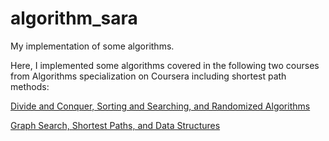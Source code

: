 # algorithm_sara
My implementation of some algorithms.

Here, I implemented some algorithms covered in the following two courses from Algorithms specialization on Coursera including shortest path methods:

[Divide and Conquer, Sorting and Searching, and Randomized Algorithms](https://www.coursera.org/learn/algorithms-divide-conquer)

[Graph Search, Shortest Paths, and Data Structures](https://www.coursera.org/learn/algorithms-graphs-data-structures)


